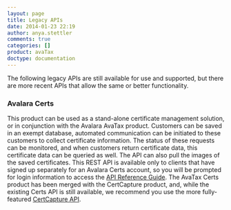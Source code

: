 ```yaml
---
layout: page
title: Legacy APIs
date: 2014-01-23 22:19
author: anya.stettler
comments: true
categories: []
product: avaTax
doctype: documentation
---
```

The following legacy APIs are still available for use and supported, but there are more recent APIs that allow the same or better functionality.
<h3>Avalara Certs</h3>
This product can be used as a stand-alone certificate management solution, or in conjunction with the Avalara AvaTax product. Customers can be saved in an exempt database, automated communication can be initiated to these customers to collect certificate information. The status of these requests can be monitored, and when customers return certificate data, this certificate data can be queried as well. The API can also pull the images of the saved certificates. This REST API is available only to clients that have signed up separately for an Avalara Certs account, so you will be prompted for login information to access the <a href="https://portal.avatax.com/api/doc/">API Reference Guide</a>. The AvaTax Certs product has been merged with the CertCapture product, and, while the existing Certs API is still available, we recommend you use the more fully-featured <a title="Avalara CertCapture API" href="/api-docs/certcapture-api">CertCapture API</a>.
